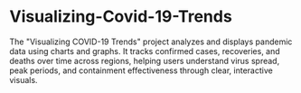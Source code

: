 # Visualizing-Covid-19-Trends
The "Visualizing COVID-19 Trends" project analyzes and displays pandemic data using charts and graphs. It tracks confirmed cases, recoveries, and deaths over time across regions, helping users understand virus spread, peak periods, and containment effectiveness through clear, interactive visuals.
